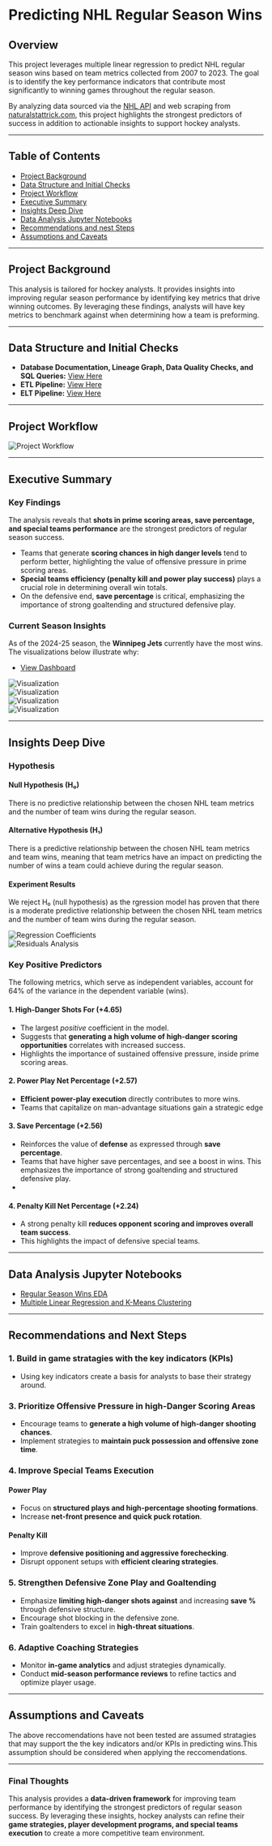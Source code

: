 # **Predicting NHL Regular Season Wins**

## **Overview**
This project leverages multiple linear regression to predict NHL regular season wins based on team metrics collected from 2007 to 2023. The goal is to identify the key performance indicators that contribute most significantly to winning games throughout the regular season. 

By analyzing data sourced via the [NHL API](https://github.com/Zmalski/NHL-API-Reference) and web scraping from [naturalstattrick.com](https://www.naturalstattrick.com/glossary.php?teams#), this project highlights the strongest predictors of success in addition to actionable insights to support hockey analysts.

---

## **Table of Contents**
- [Project Background](#project-background)
- [Data Structure and Initial Checks](#data-structure--initial-checks)
- [Project Workflow](#project-workflow)
- [Executive Summary](#executive-summary)
- [Insights Deep Dive](#insights-deep-dive)
- [Data Analysis Jupyter Notebooks](#Data-Analysis-Jupyter-Notebooks)
- [Recommendations and nest Steps](#recommendations-and-next-steps)
- [Assumptions and Caveats](#assumptions-and-caveats)

---

## **Project Background**
This analysis is tailored for hockey analysts. It provides insights into improving regular season performance by identifying key metrics that drive winning outcomes. By leveraging these findings, analysts will have key metrics to benchmark against when determining how a team is preforming.

---

## **Data Structure and Initial Checks**

- **Database Documentation, Lineage Graph, Data Quality Checks, and SQL Queries:** [View Here](https://nhl-db-documentation.netlify.app/#!/overview)  
- **ETL Pipeline:** [View Here](./ETL/)  
- **ELT Pipeline:** [View Here](/ELT/DBT/NHL_Data/)  

---

## **Project Workflow**

![Project Workflow](./ReadMe_Images/wf.JPG)

---

## **Executive Summary**

### **Key Findings**
The analysis reveals that **shots in prime scoring areas, save percentage, and special teams performance** are the strongest predictors of regular season success. 

- Teams that generate **scoring chances in high danger levels** tend to perform better, highlighting the value of offensive pressure in prime scoring areas. 
- **Special teams efficiency (penalty kill and power play success)** plays a crucial role in determining overall win totals.  
- On the defensive end, **save percentage** is critical, emphasizing the importance of strong goaltending and structured defensive play.  

### **Current Season Insights**
As of the 2024-25 season, the **Winnipeg Jets** currently have the most wins. The visualizations below illustrate why:  

- [View Dashboard](https://nhl-kpi-dashboard.netlify.app/)  

![Visualization](./ReadMe_Images/d1.JPG)  
![Visualization](./ReadMe_Images/d2.JPG)  
![Visualization](./ReadMe_Images/d3.JPG)  
![Visualization](./ReadMe_Images/d4.JPG)

---

## **Insights Deep Dive**

### Hypothesis

#### Null Hypothesis (H₀)
There is no predictive relationship between the chosen NHL team metrics and the number of team wins during the regular season.

#### Alternative Hypothesis (H₁)
There is a predictive relationship between the chosen NHL team metrics and team wins, meaning that team metrics have an impact on predicting the number of wins a team could achieve during the regular season.

#### Experiment Results
We reject H₀ (null hypothesis) as the rgression model has proven that there is a moderate predictive relationship between the chosen NHL team metrics and the number of team wins during the regular season.

![Regression Coefficients](./ReadMe_Images/Coef.png)  
![Residuals Analysis](./ReadMe_Images/rm.JPG)  

### **Key Positive Predictors**
The following metrics, which serve as independent variables, account for 64% of the variance in the dependent variable (wins).

#### **1. High-Danger Shots For (+4.65)**
- The largest *positive* coefficient in the model.  
- Suggests that **generating a high volume of high-danger scoring opportunities** correlates with increased success.  
- Highlights the importance of sustained offensive pressure, inside prime scoring areas.

#### **2. Power Play Net Percentage (+2.57)**
- **Efficient power-play execution** directly contributes to more wins.  
- Teams that capitalize on man-advantage situations gain a strategic edge

#### **3. Save Percentage (+2.56)**
- Reinforces the value of **defense** as expressed through **save percentage**.  
- Teams that have higher save percentages, and see a boost in wins. This emphasizes the importance of strong goaltending and structured defensive play.
-

#### **4. Penalty Kill Net Percentage (+2.24)**
- A strong penalty kill **reduces opponent scoring and improves overall team success**.  
- This highlights the impact of defensive special teams.

---

## **Data Analysis Jupyter Notebooks**
- [Regular Season Wins EDA](/Analysis/Regression_Analysis/Regular_Season_Wins_Regression_Analysis/NHL_2007_2023_Regular_Season_Wins_Regression_EDA.ipynb)  
- [Multiple Linear Regression and K-Means Clustering](/Analysis/Regression_Analysis/Regular_Season_Wins_Regression_Analysis/NHL_2007_2023_Regular_Season_Wins_Multiple_Linear_Regression.ipynb)  

---

## **Recommendations and Next Steps**

### **1. Build in game stratagies with the key indicators (KPIs)**
- Using key indicators create a basis for analysts to base their strategy around. 

### **3. Prioritize Offensive Pressure in high-Danger Scoring Areas**  
- Encourage teams to **generate a high volume of high-danger shooting chances**.  
- Implement strategies to **maintain puck possession and offensive zone time**.

### **4. Improve Special Teams Execution**  
#### **Power Play**  
- Focus on **structured plays and high-percentage shooting formations**.  
- Increase **net-front presence and quick puck rotation**.  
#### **Penalty Kill**  
- Improve **defensive positioning and aggressive forechecking**.  
- Disrupt opponent setups with **efficient clearing strategies**.  

### **5. Strengthen Defensive Zone Play and Goaltending**  
- Emphasize **limiting high-danger shots against** and increasing **save %** through defensive structure.  
- Encourage shot blocking in the defensive zone.
- Train goaltenders to excel in **high-threat situations**.  

### **6. Adaptive Coaching Strategies**  
- Monitor **in-game analytics** and adjust strategies dynamically.  
- Conduct **mid-season performance reviews** to refine tactics and optimize player usage.

---

## **Assumptions and Caveats**  
The above reccomendations have not been tested are assumed stratagies that may support the the key indicators and/or KPIs in predicting wins.This assumption  should be considered when applying the reccomendations.  

---

### **Final Thoughts**
This analysis provides a **data-driven framework** for improving team performance by identifying the strongest predictors of regular season success. By leveraging these insights, hockey analysts can refine their **game strategies, player development programs, and special teams execution** to create a more competitive team environment.
